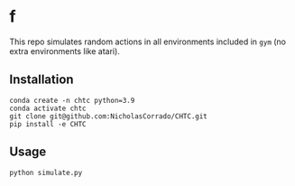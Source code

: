 # f

This repo simulates random actions in all environments included in `gym` (no extra environments like atari).

## Installation

```commandline
conda create -n chtc python=3.9
conda activate chtc
git clone git@github.com:NicholasCorrado/CHTC.git
pip install -e CHTC
```

## Usage

```commandline
python simulate.py
```